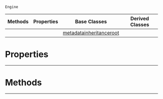  `Engine`

|Methods|Properties|Base Classes|Derived Classes|
|---|---|---|---|
| | |[metadatainheritanceroot](https://github.com/ZilchEngine/ZilchDocs/blob/master/code_reference/class_reference/metadatainheritanceroot.markdown)| |


 #  Properties


---  
 #  Methods


---  
 

 